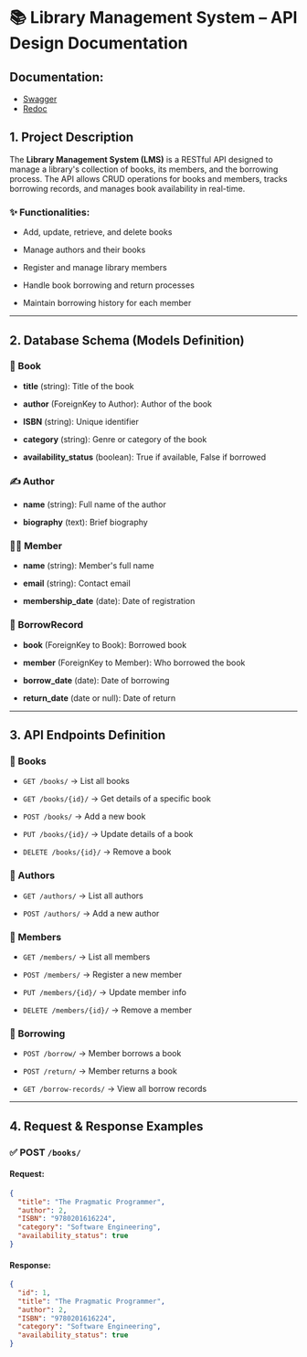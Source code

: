 # 📚 Library Management System – API Design Documentation

## Documentation:

-    [Swagger](https://library-management-system-zeta-ten.vercel.app/swagger/)
-    [Redoc](https://library-management-system-zeta-ten.vercel.app/redoc/)

## 1. **Project Description**

The **Library Management System (LMS)** is a RESTful API designed to manage a library's collection of books, its members, and the borrowing process. The API allows CRUD operations for books and members, tracks borrowing records, and manages book availability in real-time.

### ✨ Functionalities:

-   Add, update, retrieve, and delete books
    
-   Manage authors and their books
    
-   Register and manage library members
    
-   Handle book borrowing and return processes
    
-   Maintain borrowing history for each member
    

----------

## 2. **Database Schema (Models Definition)**

### 📘 Book

-   **title** (string): Title of the book
    
-   **author** (ForeignKey to Author): Author of the book
    
-   **ISBN** (string): Unique identifier
    
-   **category** (string): Genre or category of the book
    
-   **availability_status** (boolean): True if available, False if borrowed
    

### ✍️ Author

-   **name** (string): Full name of the author
    
-   **biography** (text): Brief biography
    

### 🧑‍💼 Member

-   **name** (string): Member's full name
    
-   **email** (string): Contact email
    
-   **membership_date** (date): Date of registration
    

### 🔄 BorrowRecord

-   **book** (ForeignKey to Book): Borrowed book
    
-   **member** (ForeignKey to Member): Who borrowed the book
    
-   **borrow_date** (date): Date of borrowing
    
-   **return_date** (date or null): Date of return
    

----------

## 3. **API Endpoints Definition**

### 🔹 Books

-   `GET /books/` → List all books
    
-   `GET /books/{id}/` → Get details of a specific book
    
-   `POST /books/` → Add a new book
    
-   `PUT /books/{id}/` → Update details of a book
    
-   `DELETE /books/{id}/` → Remove a book
    

### 🔹 Authors

-   `GET /authors/` → List all authors
    
-   `POST /authors/` → Add a new author
    

### 🔹 Members

-   `GET /members/` → List all members
    
-   `POST /members/` → Register a new member
    
-   `PUT /members/{id}/` → Update member info
    
-   `DELETE /members/{id}/` → Remove a member
    

### 🔹 Borrowing

-   `POST /borrow/` → Member borrows a book
    
-   `POST /return/` → Member returns a book
    
-   `GET /borrow-records/` → View all borrow records
    

----------

## 4. **Request & Response Examples**

### ✅ POST `/books/`

#### Request:

```json
{
  "title": "The Pragmatic Programmer",
  "author": 2,
  "ISBN": "9780201616224",
  "category": "Software Engineering",
  "availability_status": true
}
```

#### Response:

```json
{
  "id": 1,
  "title": "The Pragmatic Programmer",
  "author": 2,
  "ISBN": "9780201616224",
  "category": "Software Engineering",
  "availability_status": true
}
```
